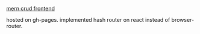 [mern crud frontend](https://thawing-crag-17351.herokuapp.com/)


hosted on gh-pages. implemented hash router on react instead of browser-router.
